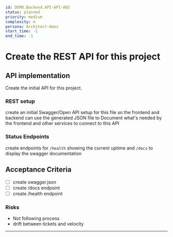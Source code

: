 ```yaml
id: DEMO.Backend.API-API-002
status: planned
priority: medium
complexity: m
persona: Architect-Amos
start_time: -1
end_time: -1
```

# Create the REST API for this project

## API implementation

Create the initial API for this project.

### REST setup
create an initial Swagger/Open API setup for this file so the frontend and backend can use the generated JSON file to Document what's needed by the frontend and other services to connect to this API

### Status Endpoints
create endpoints for `/health` showing the current uptime and `/docs` to display the swagger documentation 

## Acceptance Criteria

- [ ] create swagger.json
- [ ] create /docs endpoint
- [ ] create /health endpoint

### Risks

- Not following process
- drift between tickets and velocity

---
